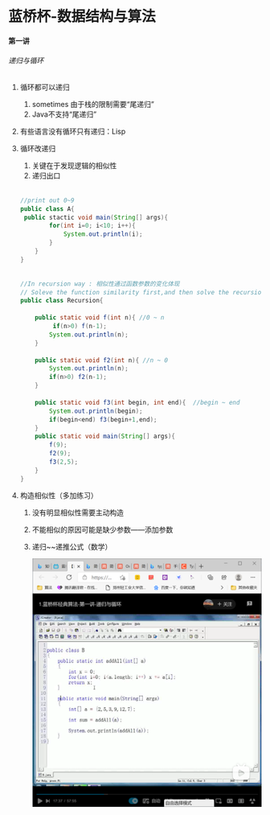 # 蓝桥杯-数据结构与算法

#### 第一讲

###### 递归与循环

1. 循环都可以递归

   1. sometimes 由于栈的限制需要“尾递归”
   2. Java不支持“尾递归”

2. 有些语言没有循环只有递归：Lisp

3. 循环改递归

   1. 关键在于发现逻辑的相似性
   2. 递归出口

   ```java
   
   //print out 0~9
   public class A{
   	public stactic void main(String[] args){
           for(int i=0; i<10; i++){
               System.out.println(i);
           }
       }
   }
   ```

   ```java
   
   //In recursion way : 相似性通过函数参数的变化体现
   // Soleve the function similarity first,and then solve the recursion exit
   public class Recursion{
   
       public static void f(int n){ //0 ~ n
          	if(n>0) f(n-1);
           System.out.println(n);
       }
   
       public static void f2(int n){ //n ~ 0
           System.out.println(n);
           if(n>0) f2(n-1);
       }
   
       public static void f3(int begin, int end){  //begin ~ end
           System.out.println(begin);
           if(begin<end) f3(begin+1,end);
       }
       public static void main(String[] args){
           f(9);
           f2(9);
           f3(2,5);
       }
   }
   
   
   ```

4. 构造相似性（多加练习）

   1. 没有明显相似性需要主动构造

   2. 不能相似的原因可能是缺少参数——添加参数

   3. 递归~~递推公式（数学）

      ![image-20210221220507793](蓝桥杯-数据结构与算法.assets/image-20210221220507793.png)

